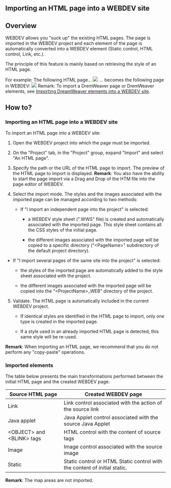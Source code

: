 


## Importing an HTML page into a WEBDEV site
			



<a name="NOTE1"></a>
<a name="NOTE1_1"></a>


## Overview
<a name="overview_ELTTEXTE000155"></a>
WEBDEV allows you "suck up" the existing HTML pages. The page is imported in the WEBDEV project and each element of the page is automatically converted into a WEBDEV element (Static control, HTML control, Link, etc.).

The principle of this feature is mainly based on retrieving the style of an HTML page.

For example: The following HTML page...
![](https://doc.pcsoft.fr/en-US/images/image.awp?langid=3&name=ImportPageHTML.gif)
... becomes the following page in WEBDEV:
![](https://doc.pcsoft.fr/en-US/images/image.awp?langid=3&name=ImportPageWW.gif)
Remark: To import a DremWeaver page or DremWeaver elements, see [Importing DreamWeaver elements into a WEBDEV site](../Editeurs/2030059.md).

<a name="NOTE2"></a>
<a name="NOTE2_1"></a>


## How to?
<a name="how_ELTTEXTE000179"></a>


### Importing an HTML page into a WEBDEV site
<a name="importing_html_page_into_webdev_site_ELTPARAGRAPHE000031"></a>

To import an HTML page into a WEBDEV site:

1. Open the WEBDEV project into which the page must be imported.

2. On the "Project" tab, in the "Project" group, expand "Import" and select "An HTML page".

3. Specify the path or the URL of the HTML page to import. The preview of the HTML page to import is displayed.
	**Remark**: You also have the ability to start the page import via a Drag and Drop of the HTM file into the page editor of WEBDEV.

4. Select the import mode. The styles and the images associated with the imported page can be managed according to two methods:

	- If "I import an independent page into the project" is selected:

		- a WEBDEV style sheet (".WWS" file) is created and automatically associated with the imported page. This style sheet contains all the CSS styles of the initial page.

		- the different images associated with the imported page will be copied to a specific directory ("&lt;PageName&gt;" subdirectory of the default project directory).




- If "I import several pages of the same site into the project" is selected:

	- the styles of the imported page are automatically added to the style sheet associated with the project.

	- the different images associated with the imported page will be copied into the "&lt;ProjectName&gt;_WEB" directory of the project.

5. Validate. The HTML page is automatically included in the current WEBDEV project.

	- If identical styles are identified in the HTML page to import, only one type is created in the imported page. 

	- If a style used in an already imported HTML page is detected, this same style will be re-used. 





**Remark**: When importing an HTML page, we recommend that you do not perform any "copy-paste" operations.
<a name="NOTE2_2"></a>


### Imported elements
<a name="imported_elements_ELTPARAGRAPHE000078"></a>

The table below presents the main transformations performed between the initial HTML page and the created WEBDEV page:

| Source HTML page | Created WEBDEV page |
| --- | --- |
| Link | Link control associated with the action of the source link |
| Java applet | Java Applet control associated with the source Java Applet |
| &lt;OBJECT&gt; and &lt;BLINK&gt; tags | HTML control with the content of source tags |
| Image | Image control associated with the source image |
| Static | Static control or HTML Static control with the content of initial static. |


**Remark**: The map areas are not imported.


